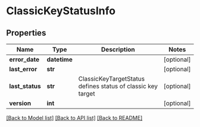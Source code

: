 # ClassicKeyStatusInfo

## Properties
Name | Type | Description | Notes
------------ | ------------- | ------------- | -------------
**error_date** | **datetime** |  | [optional] 
**last_error** | **str** |  | [optional] 
**last_status** | **str** | ClassicKeyTargetStatus defines status of classic key target | [optional] 
**version** | **int** |  | [optional] 

[[Back to Model list]](../README.md#documentation-for-models) [[Back to API list]](../README.md#documentation-for-api-endpoints) [[Back to README]](../README.md)


